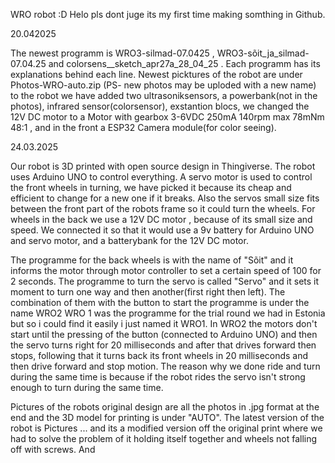 WRO robot  :D
Helo pls dont juge its my first time making somthing in Github.


20.042025

The newest programm is WRO3-silmad-07.0425 , WRO3-sõit_ja_silmad-07.04.25 and colorsens__sketch_apr27a_28_04_25 .
Each programm has its explanations behind each line.
Newest picktures of the robot are under Photos-WRO-auto.zip (PS- new photos may be uploded with a new name)
to the robot we have added two ultrasoniksensors, a powerbank(not in the photos), infrared sensor(colorsensor), exstantion blocs, we changed the 12V DC motor to a Motor with gearbox 3-6VDC 250mA 140rpm max 78mNm 48:1 , and in the front a ESP32 Camera module(for color seeing).


24.03.2025

Our robot is 3D printed with open source design in Thingiverse. The robot uses Arduino UNO to control everything.
A servo motor is used to control the front wheels in turning, we have picked it because its cheap and efficient to change for a new one if it breaks.
Also the servos small size fits between the front part of the robots frame so it could turn the wheels.
For wheels in the back we use a 12V DC motor , because of its small size and speed.
We connected it so that it would use a 9v battery for Arduino UNO and servo motor, and a batterybank for the 12V DC motor.

The programme for the back wheels is with the name of "Sõit" and it informs the motor through motor controller to set a certain speed of 100 for 2 seconds.
The programme to turn the servo is called "Servo" and it sets it moment to turn one way and then another(first right then left).
The combination of them with the button to start the programme is under the name WRO2
WRO 1 was the programme for the trial round we had in Estonia but so i could find it easily i just named it WRO1.
In WRO2 the motors don't start until the pressing of the button (connected to Arduino UNO) and then the servo turns right for 20 milliseconds and after that drives forward then stops,
following that it turns back its front wheels in 20 milliseconds and then drive forward and stop motion.
The reason why we done ride and turn during the same time is because if the robot rides the servo isn't strong enough to turn during the same time.

Pictures of the robots original design are all the photos in .jpg format at the end and the 3D model for printing is under "AUTO". 
The latest version of the robot is Pictures ... and its a modified version off the original print where we had to solve the problem of it holding itself together and wheels not falling off with screws. And 

